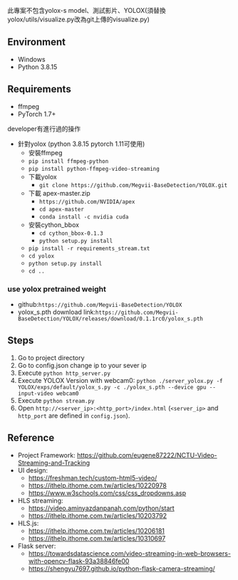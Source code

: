 
此專案不包含yolox-s model、測試影片、YOLOX(須替換yolox/utils/visualize.py改為git上傳的visualize.py)
## Environment

- Windows
- Python 3.8.15

## Requirements

- ffmpeg
- PyTorch 1.7+

developer有進行過的操作

- 針對yolox (python 3.8.15 pytorch 1.11可使用)
  - 安裝ffmpeg
  - `pip install ffmpeg-python`
  - `pip install python-ffmpeg-video-streaming`
  - 下載yolox
    - `git clone https://github.com/Megvii-BaseDetection/YOLOX.git`
  - 下載 apex-master.zip
    - `https://github.com/NVIDIA/apex`
    - `cd apex-master`
    - `conda install -c nvidia cuda`
  - 安裝cython_bbox
    - `cd cython_bbox-0.1.3`
    - `python setup.py install`
  - `pip install -r requirements_stream.txt`
  - `cd yolox`
  - `python setup.py install`
  - `cd ..`


### use yolox pretrained weight 

- github:`https://github.com/Megvii-BaseDetection/YOLOX`
- yolox_s.pth download link:`https://github.com/Megvii-BaseDetection/YOLOX/releases/download/0.1.1rc0/yolox_s.pth`



## Steps

1. Go to project directory
2. Go to config.json change ip to your sever ip  
3. Execute `python http_server.py`
4. Execute YOLOX Version with webcam0: `python ./server_yolox.py -f YOLOX/exps/default/yolox_s.py -c ./yolox_s.pth --device gpu --input-video webcam0`
5. Execute `python stream.py`
6. Open `http://<server_ip>:<http_port>/index.html` (`<server_ip>` and `http_port` are defined in `config.json`).

## Reference
- Project Framework: https://github.com/eugene87222/NCTU-Video-Streaming-and-Tracking
- UI design:
  - https://freshman.tech/custom-html5-video/
  - https://ithelp.ithome.com.tw/articles/10220978
  - https://www.w3schools.com/css/css_dropdowns.asp
- HLS streaming: 
  - https://video.aminyazdanpanah.com/python/start
  - https://ithelp.ithome.com.tw/articles/10203792
- HLS.js:
  - https://ithelp.ithome.com.tw/articles/10206181
  - https://ithelp.ithome.com.tw/articles/10310697
- Flask server: 
  - https://towardsdatascience.com/video-streaming-in-web-browsers-with-opencv-flask-93a38846fe00
  - https://shengyu7697.github.io/python-flask-camera-streaming/

